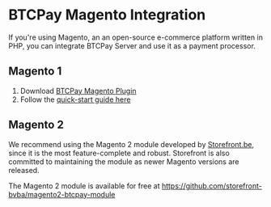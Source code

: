 # BTCPay Magento Integration

If you're using Magento, an an open-source e-commerce platform written in PHP, you can integrate BTCPay Server and use it as a payment processor.

## Magento 1
1. Download [BTCPay Magento Plugin](https://github.com/btcpayserver/magento-plugin)
2. Follow the [quick-start guide here](https://github.com/btcpayserver/magento-plugin/blob/master/GUIDE.md)

## Magento 2
We recommend using the Magento 2 module developed by [Storefront.be](https://www.storefront.be), since it is the most feature-complete and robust. Storefront is also committed to maintaining the module as newer Magento versions are released. 

The Magento 2 module is available for free at https://github.com/storefront-bvba/magento2-btcpay-module 

